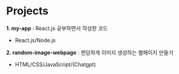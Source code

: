 # Projects
**1. my-app** : React.js 공부하면서 작성한 코드 

- React.js/Node.js

**2. random-image-webpage** : 랜덤하게 이미지 생성하는 웹페이지 만들기 

- HTML/CSS/JavaScript/(Chatgpt)
